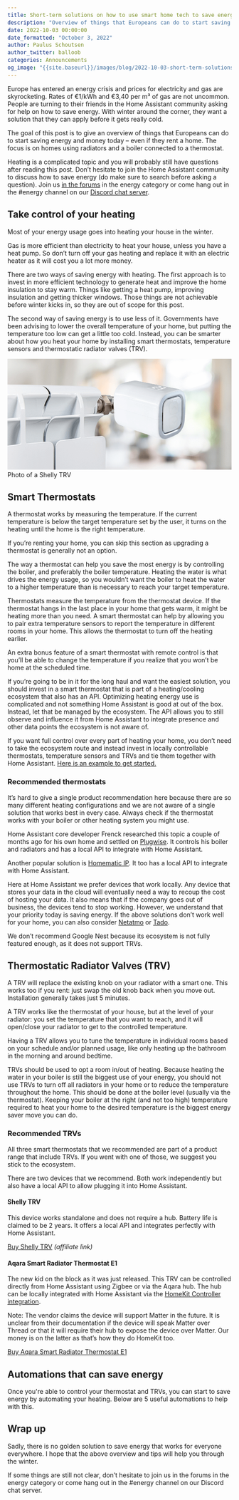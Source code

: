 ```yaml
---
title: Short-term solutions on how to use smart home tech to save energy and money in Europe
description: "Overview of things that Europeans can do to start saving energy and money today – even if they rent a home."
date: 2022-10-03 00:00:00
date_formatted: "October 3, 2022"
author: Paulus Schoutsen
author_twitter: balloob
categories: Announcements
og_image: "{{site.baseurl}}/images/blog/2022-10-03-short-term-solutions-save-energy-and-money-europe/shelly-trv.png"
---
```


Europe has entered an energy crisis and prices for electricity and gas are skyrocketing. Rates of €1/kWh and €3,40 per m³ of gas are not uncommon. People are turning to their friends in the Home Assistant community asking for help on how to save energy. With winter around the corner, they want a solution that they can apply before it gets really cold.

The goal of this post is to give an overview of things that Europeans can do to start saving energy and money today – even if they rent a home. The focus is on homes using radiators and a boiler connected to a thermostat.

Heating is a complicated topic and you will probably still have questions after reading this post. Don’t hesitate to join the Home Assistant community to discuss how to save energy (do make sure to search before asking a question). Join us [in the forums][forums] in the energy category or come hang out in the #energy channel on our [Discord chat server][discord].

## Take control of your heating

Most of your energy usage goes into heating your house in the winter.

Gas is more efficient than electricity to heat your house, unless you have a heat pump. So don’t turn off your gas heating and replace it with an electric heater as it will cost you a lot more money.

There are two ways of saving energy with heating. The first approach is to invest in more efficient technology to generate heat and improve the home insulation to stay warm. Things like getting a heat pump, improving insulation and getting thicker windows. Those things are not achievable before winter kicks in, so they are out of scope for this post.

The second way of saving energy is to use less of it. Governments have been advising to lower the overall temperature of your home, but putting the temperature too low can get a little too cold. Instead, you can be smarter about how you heat your home by installing smart thermostats, temperature sensors and thermostatic radiator valves (TRV).

<p class='img'>
<img src='/images/blog/2022-10-03-short-term-solutions-save-energy-and-money-europe/shelly-trv.png'>
Photo of a Shelly TRV
</p>

## Smart Thermostats

A thermostat works by measuring the temperature. If the current temperature is below the target temperature set by the user, it turns on the heating until the home is the right temperature.

If you’re renting your home, you can skip this section as upgrading a thermostat is generally not an option.

The way a thermostat can help you save the most energy is by controlling the boiler, and preferably the boiler temperature. Heating the water is what drives the energy usage, so you wouldn’t want the boiler to heat the water to a higher temperature than is necessary to reach your target temperature.

Thermostats measure the temperature from the thermostat device. If the thermostat hangs in the last place in your home that gets warm, it might be heating more than you need. A smart thermostat can help by allowing you to pair extra temperature sensors to report the temperature in different rooms in your home. This allows the thermostat to turn off the heating earlier.

An extra bonus feature of a smart thermostat with remote control is that you’ll be able to change the temperature if you realize that you won’t be home at the scheduled time.

If you’re going to be in it for the long haul and want the easiest solution, you should invest in a smart thermostat that is part of a heating/cooling ecosystem that also has an API. Optimizing heating energy use is complicated and not something Home Assistant is good at out of the box. Instead, let that be managed by the ecosystem. The API allows you to still observe and influence it from Home Assistant to integrate presence and other data points the ecosystem is not aware of.

If you want full control over every part of heating your home, you don’t need to take the ecosystem route and instead invest in locally controllable thermostats, temperature sensors and TRVs and tie them together with Home Assistant. [Here is an example to get started.](https://community.home-assistant.io/t/smart-heating-scheduler-for-home-assistant-extra-multi-zones-version/237966)

### Recommended thermostats

It’s hard to give a single product recommendation here because there are so many different heating configurations and we are not aware of a single solution that works best in every case. Always check if the thermostat works with your boiler or other heating system you might use.

Home Assistant core developer Frenck researched this topic a couple of months ago for his own home and settled on [Plugwise](https://www.plugwise.com/). It controls his boiler and radiators and has a local API to integrate with Home Assistant.

Another popular solution is [Homematic IP](https://homematic-ip.com). It too has a local API to integrate with Home Assistant.

Here at Home Assistant we prefer devices that work locally. Any device that stores your data in the cloud will eventually need a way to recoup the cost of hosting your data. It also means that if the company goes out of business, the devices tend to stop working. However, we understand that your priority today is saving energy. If the above solutions don’t work well for your home, you can also consider [Netatmo](https://www.netatmo.com) or [Tado](https://www.tado.com).

We don’t recommend Google Nest because its ecosystem is not fully featured enough, as it does not support TRVs.

## Thermostatic Radiator Valves (TRV)

A TRV will replace the existing knob on your radiator with a smart one. This works too if you rent: just swap the old knob back when you move out. Installation generally takes just 5 minutes.

A TRV works like the thermostat of your house, but at the level of your radiator: you set the temperature that you want to reach, and it will open/close your radiator to get to the controlled temperature.

Having a TRV allows you to tune the temperature in individual rooms based on your schedule and/or planned usage, like only heating up the bathroom in the morning and around bedtime.

TRVs should be used to opt a room in/out of heating. Because heating the water in your boiler is still the biggest use of your energy, you should not use TRVs to turn off all radiators in your home or to reduce the temperature throughout the home. This should be done at the boiler level (usually via the thermostat). Keeping your boiler at the right (and not too high) temperature required to heat your home to the desired temperature is the biggest energy saver move you can do.

### Recommended TRVs

All three smart thermostats that we recommended are part of a product range that include TRVs. If you went with one of those, we suggest you stick to the ecosystem.

There are two devices that we recommend. Both work independently but also have a local API to allow plugging it into Home Assistant.

#### Shelly TRV

This device works standalone and does not require a hub. Battery life is claimed to be 2 years. It offers a local API and integrates perfectly with Home Assistant.

[Buy Shelly TRV](https://shop.shelly.cloud/shelly-trv-wifi-smart-home-automation?tracking=A7FsiPIfUWsFpnfKHa8SRyUYLXjr2hPq) _(affiliate link)_

<lite-youtube videoid="9M1EVjEaHfI" videotitle="Home Assistant Shelly TRV integration"></lite-youtube>

#### Aqara Smart Radiator Thermostat E1

The new kid on the block as it was just released. This TRV can be controlled directly from Home Assistant using Zigbee or via the Aqara hub. The hub can be locally integrated with Home Assistant via the [HomeKit Controller integration](/integrations/homekit_controller/).

Note: The vendor claims the device will support Matter in the future. It is unclear from their documentation if the device will speak Matter over Thread or that it will require their hub to expose the device over Matter. Our money is on the latter as that’s how they do HomeKit too.

[Buy Aqara Smart Radiator Thermostat E1](https://www.aqara.com/eu/product/radiator-thermostat-e1)

<lite-youtube videoid="ibFYGcAzyDM" videotitle="Simple Smart Home Heating In Minutes!"></lite-youtube>

## Automations that can save energy

Once you're able to control your thermostat and TRVs, you can start to save energy by automating your heating. Below are 5 useful automations to help with this.

<lite-youtube videoid="W9BdVneXTO8" videotitle="Save Energy and Costs with Home Assistant! 5 Tips!"></lite-youtube>

## Wrap up

Sadly, there is no golden solution to save energy that works for everyone everywhere. I hope that the above overview and tips will help you through the winter.

If some things are still not clear, don’t hesitate to join us in the forums in the energy category or come hang out in the #energy channel on our Discord chat server.

[forums]: https://community.home-assistant.io/c/energy/57
[discord]: /join-chat/
